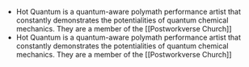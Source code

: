 - Hot Quantum is a quantum-aware polymath performance artist that constantly demonstrates the potentialities of quantum chemical mechanics. They are a member of the [[Postworkverse Church]]
- Hot Quantum is a quantum-aware polymath performance artist that constantly demonstrates the potentialities of quantum chemical mechanics. They are a member of the [[Postworkverse Church]]